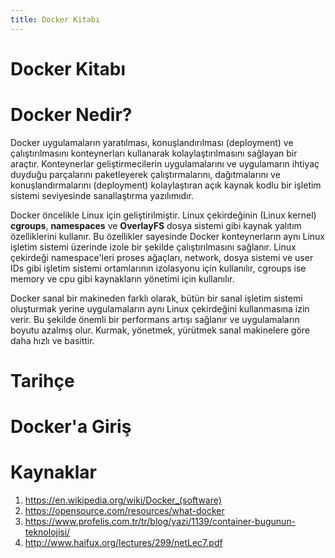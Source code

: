 ```yaml
---
title: Docker Kitabı
---
```


Docker Kitabı
=============

Docker Nedir?
=============
Docker uygulamaların yaratılması, konuşlandırılması (deployment) ve çalıştırılmasını konteynerları kullanarak kolaylaştırılmasını
sağlayan bir araçtır. Konteynerlar geliştirmecilerin uygulamalarını ve uygulamarın ihtiyaç duyduğu parçalarını paketleyerek
çalıştırmalarını, dağıtmalarını ve konuşlandırmalarını (deployment) kolaylaştıran açık kaynak kodlu bir işletim sistemi seviyesinde 
sanallaştırma yazılımıdır.

Docker öncelikle Linux için geliştirilmiştir. Linux çekirdeğinin (Linux kernel) **cgroups**, **namespaces** ve **OverlayFS** dosya sistemi gibi kaynak yalıtım
özelliklerini kullanır. Bu özellikler sayesinde Docker konteynerların aynı Linux işletim sistemi üzerinde izole bir şekilde çalıştırılmasını
sağlanır. Linux çekirdeği namespace'leri proses ağaçları, network, dosya sistemi ve user IDs gibi işletim sistemi ortamlarının izolasyonu için
kullanılır, cgroups ise memory ve cpu gibi kaynakların yönetimi için kullanılır.

Docker sanal bir makineden farklı olarak, bütün bir sanal işletim sistemi oluşturmak yerine uygulamaların aynı Linux çekirdeğini 
kullanmasına izin verir. Bu şekilde önemli bir performans artışı sağlanır ve uygulamaların boyutu azalmış olur. Kurmak, yönetmek, 
yürütmek sanal makinelere göre daha hızlı ve basittir.

Tarihçe
=======

Docker'a Giriş
==============

Kaynaklar
===========
1. <a href="https://en.wikipedia.org/wiki/Docker_(software)" target="_blank">https://en.wikipedia.org/wiki/Docker_(software)</a>
2. <a href="https://opensource.com/resources/what-docker" target="_blank">https://opensource.com/resources/what-docker</a>
3. <a href="https://www.profelis.com.tr/tr/blog/yazi/1139/container-bugunun-teknolojisi/" target="_blank">https://www.profelis.com.tr/tr/blog/yazi/1139/container-bugunun-teknolojisi/</a>
4. <a href="http://www.haifux.org/lectures/299/netLec7.pdf" target="_blank">http://www.haifux.org/lectures/299/netLec7.pdf</a>
